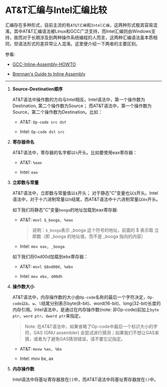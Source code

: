 # AT&T汇编与Intel汇编比较

汇编存在多种形式，目前主流的有`AT&T汇编`和`Intel汇编`，这两种形式极其容易混淆。其中AT&T汇编语法被Linux和GCC广泛支持，而Intel汇编则由Windows支持，故而对于长期涉及到两种操作系统编程的人而言，这两种汇编语法虽本质相同，但语法形式的差异常让人混淆。这里便介绍一下两者的主要区别。

参看:

- [GCC-Inline-Assembly-HOWTO](https://www.ibiblio.org/gferg/ldp/GCC-Inline-Assembly-HOWTO.html#s4)

- [Brennan's Guide to Inline Assembly](https://www.delorie.com/djgpp/doc/brennan/brennan_att_inline_djgpp.html)


---

1. **Source-Destination顺序**

    AT&T语法中操作数的方向与Intel相反。Intel语法中，第一个操作数为Destination, 第二个操作数为Source； 而AT&T语法中，第一个操作数为Source，第二个操作数为Destination。比如：

    - AT&T: `Op-code src dst`
      
    - Intel: `Op-code dst src`

    

1. **寄存器命名**

    AT&T语法中，寄存器的名字都以`%`开头。比如要使用eax寄存器：

    - AT&T: `%eax`
  
    - Intel: `eax`

1. **立即数与常量**

   AT&T语法中，立即数与常量值以`$`开头； 对于静态"C"变量也以`$`开头。Intel语法中，对于十六进制常量以`h`结尾，而AT&T语法中十六进制常量以`0x`开头。

   如下我们将静态"C"变量`booga`的地址加载到eax寄存器:

    - AT&T: `movl $_booga, %eax`
  
       > 说明：`$_booga`表示 _booga 这个符号的地址，前面的 $ 表示取 立即数（即 _booga 的地址值，而不是 _booga 指向的内容）
  
    - Intel: `mov eax, _booga`
  
   如下我们将0xd00d加载到ebx寄存器：

     - AT&T: `movl $0xd00d, %ebx`
  
     - Intel: `mov ebx, d00dh` 

1. **操作数大小**

    AT&T语法中，内存操作数的大小由`Op-code`名称的最后一个字符决定，`Op-code`以`b`、`w`、`l`结尾分别表示byte(8-bit)、word(16-bit)、long(32-bit)长度的内存引用。Intel语法中，是通过在内存操作数(note: 非Op-code)前加上`byte ptr`、`word ptr`、`dword ptr`来指定。

    >Note: 在AT&T语法中，如果省略了Op-code中最后一个标识大小的字符，GAS (GNU assembler) 会尝试进行猜测；如果我们不想让GAS来猜，或者为了避免GAS猜测错误，请不要忘记指定。

    - AT&T:  `movw %ax, %bx`
  
    - Intel: mov bx, ax
  
1. **内存操作数**

   Intel语法中将基址寄存器放在`[]`中，而AT&T语法中将基址寄存器放在`()`中。
    

